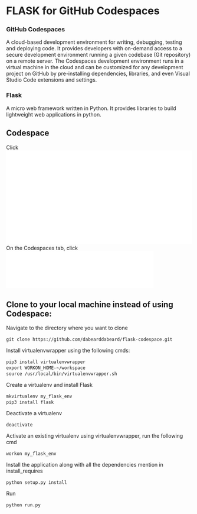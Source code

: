 # FLASK for GitHub Codespaces
### GitHub Codespaces 
A cloud-based development environment for writing, debugging, testing and deploying code. It provides developers with on-demand access to a secure development environment running a given codebase (Git repository) on a remote server. The Codespaces development environment runs in a virtual machine in the cloud and can be customized for any development project on GitHub by pre-installing dependencies, libraries, and even Visual Studio Code extensions and settings.
### Flask 
A micro web framework written in Python. It provides libraries to build lightweight web applications in python.


## Codespace
Click ![Button](button.svg)
On the Codespaces tab, click ![Button](button1.svg)

## Clone to your local machine instead of using Codespace: 
Navigate to the directory where you want to clone
```
git clone https://github.com/dabearddabeard/flask-codespace.git
```


Install virtualenvwrapper using the following cmds:
```
pip3 install virtualenvwrapper
export WORKON_HOME-~/workspace
source /usr/local/bin/virtualenvwrapper.sh
```


Create a virtualenv and install Flask
```
mkvirtualenv my_flask_env
pip3 install flask
```


Deactivate a virtualenv 
```
deactivate
```


Activate an existing virtualenv using virtualenvwrapper, run the following cmd
```
workon my_flask_env
```


Install the application along with all the dependencies mention in install_requires
```
python setup.py install
```


Run
```
python run.py
```
